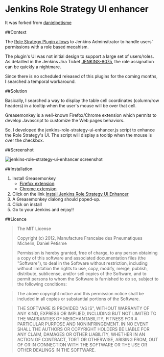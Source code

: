# Jenkins Role Strategy UI enhancer
It was forked from [danielpetisme](https://github.com/danielpetisme/jenkins-role-strategy-ui-enhancer)

##Context

The [Role Strategy Plugin allows](https://wiki.jenkins-ci.org/display/JENKINS/Role+Strategy+Plugin) to Jenkins Adminsitrator to handle users' 
permissions with a role based mecahism.

The plugin's UI was not initial design to support a large set of users/roles. As 
detailled in the Jenkins Jira Ticket [JENKINS-8075](https://issues.jenkins-ci.org/browse/JENKINS-8075), the role assignation can be quickly a nightmare.

Since there is no scheduled released of this plugins for the coming months, I 
searched a temporal workaround.

##Solution

Basically, I searched a way to display the table cell coordinates (column/row headers)
in a tooltip when the user's mouse will be over that cell. 

Greasemonkey is a well-known Firefox/Chrome extension which permits to develop
Javascript to customize the Web pages behaviors.

So, I developed the jenkins-role-strategy-ui-enhancer.js script to enhance the
Role Strategy's UI. The script will display a tooltip when the mouse is over the checkbox.

##Screenshot

![jenkins-role-strategy-ui-enhancer screenshot](https://issues.jenkins-ci.org/secure/attachment/22359/jenkins-role-strategy-ui-enhancer_screenshot_00.png "jenkins-role-strategy-ui-enhancer screenshot")

##Installation

1. Install Greasemonkey 
    * [Firefox extension](https://addons.mozilla.org/fr/firefox/addon/greasemonkey/)
    * [Chrome extension](https://chrome.google.com/webstore/detail/dhdgffkkebhmkfjojejmpbldmpobfkfo)
2. Click on the link [Install Jenkins Role Strategy UI Enhancer](https://github.com/Brialius/jenkins-role-strategy-ui-enhancer/raw/master/jenkins-role-strategy-ui-enhancer/jenkins-role-strategy-ui-enhancer.user.js)
3. A Greasemonkey dialong should poped-up.
4. Click on install
5. Go to your Jenkins and enjoy!!

##Licence

>The MIT License
>
>Copyright (c) 2012, Manufacture Francaise des Pneumatiques Michelin, Daniel Petisme
>
>Permission is hereby granted, free of charge, to any person obtaining a copy
>of this software and associated documentation files (the "Software"), to deal
>in the Software without restriction, including without limitation the rights
>to use, copy, modify, merge, publish, distribute, sublicense, and/or sell
>copies of the Software, and to permit persons to whom the Software is
>furnished to do so, subject to the following conditions:

>The above copyright notice and this permission notice shall be included in
>all copies or substantial portions of the Software.

>THE SOFTWARE IS PROVIDED "AS IS", WITHOUT WARRANTY OF ANY KIND, EXPRESS OR
>IMPLIED, INCLUDING BUT NOT LIMITED TO THE WARRANTIES OF MERCHANTABILITY,
>FITNESS FOR A PARTICULAR PURPOSE AND NONINFRINGEMENT. IN NO EVENT SHALL THE
>AUTHORS OR COPYRIGHT HOLDERS BE LIABLE FOR ANY CLAIM, DAMAGES OR OTHER
>LIABILITY, WHETHER IN AN ACTION OF CONTRACT, TORT OR OTHERWISE, ARISING FROM,
>OUT OF OR IN CONNECTION WITH THE SOFTWARE OR THE USE OR OTHER DEALINGS IN
>THE SOFTWARE.     